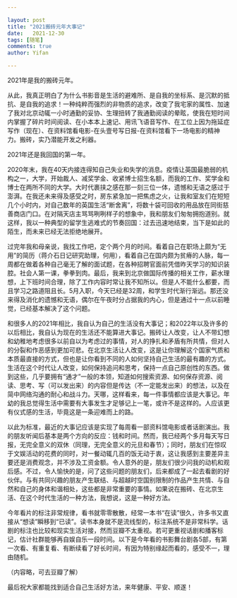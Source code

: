 ```yaml
---

layout: post
title: "2021搬砖元年大事记"
date:   2021-12-30
tags: [随笔]
comments: true
author: Yifan

---
```


2021年是我的搬砖元年。

从此，我真正明白了为什么书影音是生活的避难所、是自我的坐标系、是沉默的抵抗、是自我的追求！一种纯粹而强烈的非物质的追求，改变了我宅家的属性、加速了我对北京动辄一小时通勤的妥协、生理扭转了我通勤阅读的晕眩，使我在短时间内掌握了碎片时间阅读、在小本本上速记、用讯飞语音写作、在工位上因为拖延症写作（现在）、在资料馆看电影-在头壹号写日报-在资料馆看下一场电影的精神力。搬砖，实乃潜能开发之利器。

2021年还是我回国的第一年。

2020年末，我在40天内接连得知自己失业和失学的消息。疫情让英国最脆弱的机构之一，大学，开始裁人、减奖学金、收紧博士招生名额，而我的工作、奖学金和博士在两所不同的大学。大时代裹挟之感在那一刻三位一体，遗憾和无语之感过于澎湃。在我还未来得及感受之时，房东紧急加一把焦虑之火，让我和室友们在短短几个小时内，对自己数年的英国生活“断舍离”，将数十袋可回收的用品放在同街慈善商店门口。在对隔天店主骂骂咧咧样子的想象中，我和朋友们匆匆拥抱道别。就这样，我以一种典型的留学生逃难式的节奏回国：过去迅速地结束，当下是如此的陌生，而未来已经无法拒绝地展开。

过完年我和母亲说，我找工作吧，定个两个月的时间。看着自己在职场上颇为“无用”的简历（蒋介石日记研究助理，何用），看着自己在国内颇为贫瘠的人脉，每一周都在做着各种自己毫无了解的面试题，在各种招聘官面前凭借昨天学习的知识装腔。社会人第一课，拳拳到肉。最后，我来到北京做国际传播的相关工作，薪水理想，上下班时间合理，除了工作内容时常让我不知所以。但是人不能什么都要，而且学习之路道阻且长。5月入职，今天已经是32周，和学生时代渐行渐远。那还没来得及消化的遗憾和无语，偶尔在午夜时分占据我的内心，但是通过十一点以前睡觉，已经基本解决了这个问题。

和很多人的2021年相比，我自认为自己的生活没有大事记；和2022年以及许多的以后相比，我自认为现在的生活还不能算进大事记。搬砖让人改变，让人不带幻想和幼稚地考虑很多以前自以为考虑过的事情，对人的挣扎和矛盾有所共情，但对人的分裂和作恶感到更加可悲。在北京生活让人改变，这是让你理解这个国家气质和本质最直接的方式，但也是让你看到不同的人如何坚持自己生活的最有趣的方式。生活在这个时代让人改变，如何保持追问和思考，保持一点自己原创性的东西。做到这些，几乎要拥有“通才”一般的本领，知道如何搜索资源、如何保存资源、阅读、思考、写（可以发出来）的内容但是传达（不一定能发出来）的想法，以及在简中网络沟通的耐心和战斗力。天哪，这样看来，每一件事情都应该是大事记。年幼的我总觉得生活中需要有大事发生才足够记上一笔，或许不是这样的。人应该更有仪式感的生活，毕竟这是一条迎难而上的路。

以此为标准，最近的大事记应该是实现了每周看一部资料馆电影或者话剧演出。我的朋友听闻后基本是两个方向的反应：钱和时间。然而，我已经两个多月每天写日报，无完全意义的双休（同理，无完全意义的元旦和春节）；同时，朋友们在惊叹于文娱活动的花费的同时，对一餐动辄几百的饭无动于衷，这让我感到主要差异主要还是消费观念，并不涉及工资金额。令人意外的是，朋友们很少问我的动机和观后感。不过，令人愉快的是，问了这些问题的朋友们，后来都成了一起去看剧的好伙伴。与有共同兴趣的朋友产生联结、与超越时空国别限制的作品产生共情、与自然和自己的身体和谐相处，这些都是非常重要的事情。如果说在搬砖、在北京生活、在这个时代生活的一种方法，我想说，这是一种好方法。

今年看片的标注非常规律，看书就零零散散，经常一本书“在读”很久，许多书又直接从“想读”瞬移到“已读”。读书本身就不是流线型的，标注系统不是非常科学。话剧的标注也比较和现实生活对接，然而豆瓣不太重视。若可更重视话剧和播客标记，估计社群能够再自娱自乐一段时间。以下是今年看的书影舞台剧各5部，有第一次看、有重复看、有断续看了好长时间，有因为特别缘起而看的，感受不一，理由随机。

（内容略，可去豆瓣了解）

最后祝大家都能找到适合自己生活好方法，来年健康、平安、顺遂！